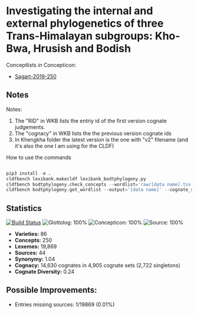 # Investigating the internal and external phylogenetics of three Trans-Himalayan subgroups: Kho-Bwa, Hrusish and Bodish


Conceptlists in Concepticon:
- [Sagart-2019-250](https://concepticon.clld.org/contributions/Sagart-2019-250)
## Notes

Notes:
1. The "RID" in WKB lists the entriy id of the first version cognate judgements.
2. The "cognacy" in WKB lists the the previous version cognate ids
3. In Khengkha folder the latest version is the one with "v2" filename (and it's also the one I am using for the CLDF)

How to use the commands
```Python

pip3 install -e .
cldfbench lexibank.makecldf lexibank_bodtphylogeny.py
cldfbench bodtphylogeny.check_concepts --wordlist='raw/[data name].tsv'
cldfbench bodtphylogeny.get_wordlist --output='[data name]' --cognate_set='raw/wordlist.20201216.tsv'
```


## Statistics


[![Build Status](https://travis-ci.org/seagal-project/bodtphylogeny_data.svg?branch=master)](https://travis-ci.org/seagal-project/bodtphylogeny_data)
![Glottolog: 100%](https://img.shields.io/badge/Glottolog-100%25-brightgreen.svg "Glottolog: 100%")
![Concepticon: 100%](https://img.shields.io/badge/Concepticon-100%25-brightgreen.svg "Concepticon: 100%")
![Source: 100%](https://img.shields.io/badge/Source-100%25-brightgreen.svg "Source: 100%")

- **Varieties:** 86
- **Concepts:** 250
- **Lexemes:** 19,869
- **Sources:** 44
- **Synonymy:** 1.04
- **Cognacy:** 14,630 cognates in 4,905 cognate sets (2,722 singletons)
- **Cognate Diversity:** 0.24

## Possible Improvements:



- Entries missing sources: 1/19869 (0.01%)